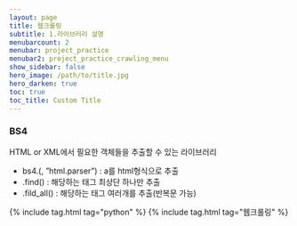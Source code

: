 ```yaml
---
layout: page
title: 웹크롤링
subtitle: 1.라이브러리 설명
menubarcount: 2
menubar: project_practice
menubar2: project_practice_crawling_menu
show_sidebar: false
hero_image: /path/to/title.jpg
hero_darken: true
toc: true
toc_title: Custom Title
---
```


### **BS4**
HTML or XML에서 필요한 객체들을 추출할 수 있는 라이브러리

* bs4.(, ”html.parser”) : a를 html형식으로 추출
* .find() : 해당하는 태그 최상단 하나만 추출
* .fild_all() : 해당하는 태그 여러개를 추출(반복문 가능)

{% include tag.html tag="python" %}  {% include tag.html tag="웹크롤링" %}